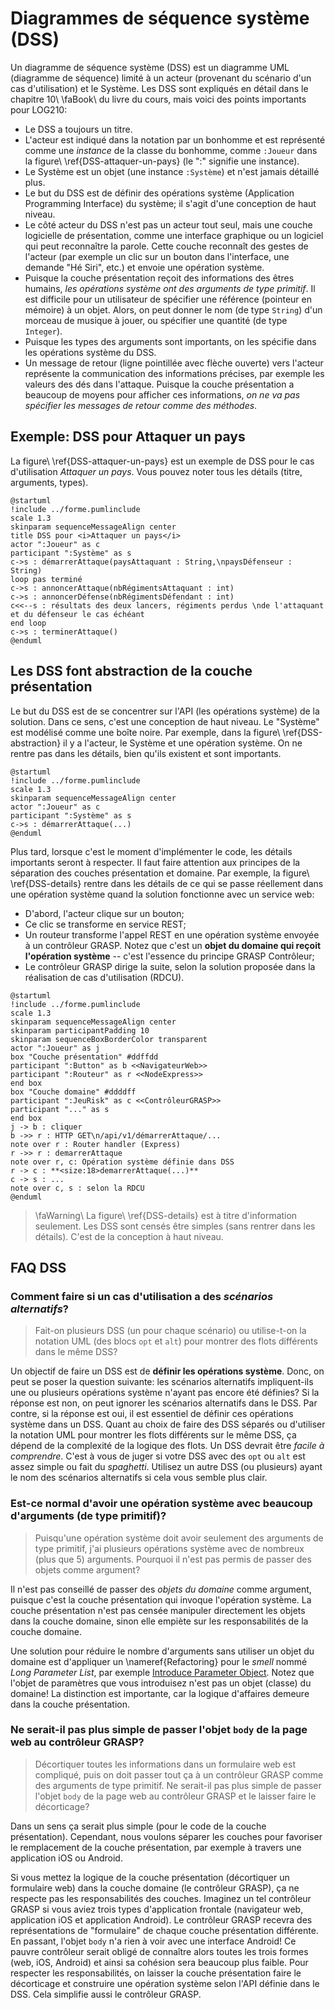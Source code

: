 # Diagrammes de séquence système (DSS)

Un diagramme de séquence système (DSS) est un diagramme UML (diagramme de séquence) limité à un acteur (provenant du scénario d'un cas d'utilisation) et le Système.
Les DSS sont expliqués en détail dans le chapitre 10\ \faBook\ du livre du cours, mais voici des points importants pour LOG210:

- Le DSS a toujours un titre.
- L'acteur est indiqué dans la notation par un bonhomme et est représenté comme une *instance* de la classe du bonhomme, comme `:Joueur` dans la figure\ \ref{DSS-attaquer-un-pays} (le ":" signifie une instance).
- Le Système est un objet (une instance `:Système`) et n'est jamais détaillé plus.
- Le but du DSS est de définir des opérations système (Application Programming Interface) du système; il s'agit d'une conception de haut niveau.
- Le côté acteur du DSS n'est pas un acteur tout seul, mais une couche logicielle de présentation, comme une interface graphique ou un logiciel qui peut reconnaître la parole. Cette couche reconnaît des gestes de l'acteur (par exemple un clic sur un bouton dans l'interface, une demande "Hé Siri", etc.) et envoie une opération système.
- Puisque la couche présentation reçoit des informations des êtres humains, *les opérations système ont des arguments de type primitif*. Il est difficile pour un utilisateur de spécifier une référence (pointeur en mémoire) à un objet. Alors, on peut donner le nom (de type `String`) d'un morceau de musique à jouer, ou spécifier une quantité (de type `Integer`).
- Puisque les types des arguments sont importants, on les spécifie dans les opérations système du DSS.
- Un message de retour (ligne pointillée avec flèche ouverte) vers l'acteur représente la communication des informations précises, par exemple les valeurs des dés dans l'attaque. Puisque la couche présentation a beaucoup de moyens pour afficher ces informations, *on ne va pas spécifier les messages de retour comme des méthodes*.

## Exemple: DSS pour Attaquer un pays

La figure\ \ref{DSS-attaquer-un-pays} est un exemple de DSS pour le cas d'utilisation *Attaquer un pays*. Vous pouvez noter tous les détails (titre, arguments, types).

```{.plantuml caption="Diagramme de séquence système pour *Attaquer un pays*. [(PlantUML)](http://www.plantuml.com/plantuml/uml/VLFBRjj03BmBo3yGlZW6uhP1RuPXn6YA8cqA557INd9XLhIyi4Ifv2uI_r7r7VgnSkFOKN8me1V4uN268rreG0cnhZBTU6vHi0ODsuhiAjwboicWz81kKqeJkN1DrGW4GLOh4OUJR0nXxHNiG5WZ5u_YGo26LSC1FCCVpqNpg0Py9IneXR4A2S9O4_mGhwddwlQBuMxNf0HDM9CeL4spWL88dydotz_WjCQD2Or2DfcsOxjxDaDLHOLD5LXUNyDT_lKc7uo7yq-JeQNt2XJBTE7ZEgzu0z-RA8pLKTpJnXMGE_5jE8hxHROgqQ6muGg3HChKeULo_k7pC2lw6uaT_IHDmfULBncSnK6I1HyCVvddq9fIcFl5CWGql41aQ76hyuz-aQ4BjghHpEnGb16WWikCFNZdMxJeHhDygw7_LzDpKJCtNIZCeEYx6aL8NcXF4-NkERND8BTFYCkpUqw5oxvR4QkDE5GccMNQcX85qrjxxhizDp8tPkj0pGytVLVwsfoz6U4vJDxtx2UzQTgzB8PTy_bqclgaxzIomA0MIphZ4rIOcFGi5LyOe2Kfei8z5mJL60ygA40HqpRs_cphpZprdLltdI4o6vm-ttQlTEVsrTqakp28_Ml_0G00)" #DSS-attaquer-un-pays }
@startuml
!include ../forme.pumlinclude
scale 1.3
skinparam sequenceMessageAlign center
title DSS pour <i>Attaquer un pays</i>
actor ":Joueur" as c
participant ":Système" as s
c->s : démarrerAttaque(paysAttaquant : String,\npaysDéfenseur : String)
loop pas terminé
c->s : annoncerAttaque(nbRégimentsAttaquant : int)
c->s : annoncerDéfense(nbRégimentsDéfendant : int)
c<<--s : résultats des deux lancers, régiments perdus \nde l'attaquant et du défenseur le cas échéant
end loop
c->s : terminerAttaque()
@enduml
```

## Les DSS font abstraction de la couche présentation

Le but du DSS est de se concentrer sur l'API (les opérations système) de la solution.
Dans ce sens, c'est une conception de haut niveau.
Le "Système" est modélisé comme une boîte noire.
Par exemple, dans la figure\ \ref{DSS-abstraction} il y a l'acteur, le Système et une opération système.
On ne rentre pas dans les détails, bien qu'ils existent et sont importants.

```{.plantuml caption="Une opération système dans un DSS. C'est une abstraction. [(PlantUML)](http://www.plantuml.com/plantuml/uml/VLB1IWD13Bqlz1z2Bwq7YyLR3z8Y8ce5SQkUusniXvtDr2HBxH_fT_J7pFRYug4mP0xl9Nd9ormDnTec5Lf7tg9W0shxH1ubXWuPzA1t3FLQSijLo2aBc22hGyGsA4PWcwZW3s63NEqacX73HsQ3oF0MkSexTU9VmOe-i4tMKHWRWWU9skNShQwTjzgG4cJRa2Yad6jO2-6nMFbw2-C6QnVQ2dbdse_yZ-m3fKILTnLOB9VmKjuybxtsCBquwu_qNu7YkWjyMkSTrt2VMs5C9tbVTQYW31AtTfBtHBugqRwm_WfDMYeqeFiodLpslQBFbZZG8sadV97YcY6u7IG51lCT36UkareP0Yg4mjCiXhX5zsGuA_TgX--6Zg0MuVnAOGRLuQT14PA56NhzyMGoEIlcn9MVmoy0)" #DSS-abstraction }
@startuml
!include ../forme.pumlinclude
scale 1.3
skinparam sequenceMessageAlign center
actor ":Joueur" as c
participant ":Système" as s
c->s : démarrerAttaque(...)
@enduml
```

Plus tard, lorsque c'est le moment d'implémenter le code, les détails importants seront à respecter.
Il faut faire attention aux principes de la séparation des couches présentation et domaine.
Par exemple, la figure\ \ref{DSS-details} rentre dans les détails de ce qui se passe réellement dans une opération système quand la solution fonctionne avec un service web:

- D'abord, l'acteur clique sur un bouton;
- Ce clic se transforme en service REST;
- Un routeur transforme l'appel REST en une opération système envoyée à un contrôleur GRASP. Notez que c'est un **objet du domaine qui reçoit l'opération système** -- c'est l'essence du principe GRASP Contrôleur;
- Le contrôleur GRASP dirige la suite, selon la solution proposée dans la réalisation de cas d'utilisation (RDCU).

```{.plantuml caption="Une opération système est envoyée par la couche présentation et elle est reçue dans la couche domaine par son contrôleur GRASP. Ceci est un exemple avec un navigateur web, mais d'autres possibilités existent pour la couche présentation. [(PlantUML)](http://www.plantuml.com/plantuml/uml/VLJ1RXen4Bslb7yOqKC2Ig6ebmf5gm29qgH9YrZIN7ePx06SDVPsx4r8lwYvzm_uiSwksdH1LQILlVAyUU_DZENJ495ZkRP9o8qha74D8JvPafMDgY87ZT0SLRvaNpgjlFKCaT452P6B1yaXn9K981_22fr-P1CZELXu5y4uk3DE-ySWm7-4cXPOsbX17Au9Fh49LSxbR2ousOe2WOyhuW3M-noMJ5YJPLylu6YDkHWjcKIPdWvbDquAifQqg38Chw_XDZkVPWrvwBzhDqlQTn1mMItkTP-NBeShNx93-ofkaoiDcM9Jn5Tn4v9MSMWQQxOmSab9K2XpwNVVDsT5tqjoYcueLCQ7rYmTA1a7SGCbQpJA5EZY1BKsRYbT-0_Bo6z6dZNnU7-w2Qee9ws154qbjm03t2Tplu7Ms9TgHL3mzZa84gFnhWLlj5uij4uQqf8zAcEief8zXvEJp_XWbXY5y8xcQGfxwAalurynhk1Uq_ccOAarJHDo6iJ0ZWdjrsWSrVALWJt2Aogd9kGreHB2iRIVjx-iY5nCXzb4M7SIkjrkZGqlOlVmDXNh0r3MICyucSj1Aku6y74scy35-UoRws5XUW_zdju-hv6PU1WZ2hedV8dpKQxq0t6TL9V8zQojx4T_ocid_CAhQOUaIN0CQW1VYkqprrs7y1JYzgTS9r5U66VaHoO8PrbMyqdD0-XqJeBvGOF-XtIF-KZijJkTH5NG8D1Tk-guFWnaHSaYJC_6jycfD4RUYDy0)" #DSS-details }
@startuml
!include ../forme.pumlinclude
scale 1.3
skinparam sequenceMessageAlign center
skinparam participantPadding 10
skinparam sequenceBoxBorderColor transparent
actor ":Joueur" as j
box "Couche présentation" #ddffdd
participant ":Button" as b <<NavigateurWeb>> 
participant ":Routeur" as r <<NodeExpress>>
end box
box "Couche domaine" #ddddff
participant ":JeuRisk" as c <<ContrôleurGRASP>>
participant "..." as s
end box
j -> b : cliquer
b ->> r : HTTP GET\n/api/v1/démarrerAttaque/...
note over r : Router handler (Express)
r ->> r : demarrerAttaque
note over r, c: Opération système définie dans DSS
r -> c : **<size:18>demarrerAttaque(...)**
c -> s : ...
note over c, s : selon la RDCU
@enduml
```

> \faWarning\ La figure\ \ref{DSS-details} est à titre d'information seulement. Les DSS sont censés être simples (sans rentrer dans les détails). C'est de la conception à haut niveau. 

## FAQ DSS

### Comment faire si un cas d'utilisation a des *scénarios alternatifs*?

> Fait-on plusieurs DSS (un pour chaque scénario) ou utilise-t-on la notation UML (des blocs `opt` et `alt`) pour montrer des flots différents dans le même DSS?

Un objectif de faire un DSS est de **définir les opérations système**.
Donc, on peut se poser la question suivante: les scénarios alternatifs impliquent-ils une ou plusieurs opérations système n'ayant pas encore été définies?
Si la réponse est non, on peut ignorer les scénarios alternatifs dans le DSS.
Par contre, si la réponse est oui, il est essentiel de définir ces opérations système dans un DSS.
Quant au choix de faire des DSS séparés ou d'utiliser la notation UML pour montrer les flots différents sur le même DSS, ça dépend de la complexité de la logique des flots.
Un DSS devrait être *facile à comprendre*.
C'est à vous de juger si votre DSS avec des `opt` ou `alt` est assez simple ou fait du *spaghetti*.
Utilisez un autre DSS (ou plusieurs) ayant le nom des scénarios alternatifs si cela vous semble plus clair.

### Est-ce normal d'avoir une opération système avec beaucoup d'arguments (de type primitif)?

> Puisqu'une opération système doit avoir seulement des arguments de type primitif, j'ai plusieurs opérations système avec de nombreux (plus que 5) arguments. Pourquoi il n'est pas permis de passer des objets comme argument?

Il n'est pas conseillé de passer des *objets du domaine* comme argument, puisque c'est la couche présentation qui invoque l'opération système.
La couche présentation n'est pas censée manipuler directement les objets dans la couche domaine, sinon elle empiète sur les responsabilités de la couche domaine.

Une solution pour réduire le nombre d'arguments sans utiliser un objet du domaine est d'appliquer un \nameref{Refactoring} pour le *smell* nommé *Long Parameter List*, par exemple [Introduce Parameter Object](https://refactoring.com/catalog/introduceParameterObject.html).
Notez que l'objet de paramètres que vous introduisez n'est pas un objet (classe) du domaine!
La distinction est importante, car la logique d'affaires demeure dans la couche présentation.

### Ne serait-il pas plus simple de passer l'objet `body` de la page web au contrôleur GRASP?

> Décortiquer toutes les informations dans un formulaire web est compliqué, puis on doit passer tout ça à un contrôleur GRASP comme des arguments de type primitif.
Ne serait-il pas plus simple de passer l'objet `body` de la page web au contrôleur GRASP et le laisser faire le décorticage?

Dans un sens ça serait plus simple (pour le code de la couche présentation).
Cependant, nous voulons séparer les couches pour favoriser le remplacement de la couche présentation, par exemple à travers une application iOS ou Android.

Si vous mettez la logique de la couche présentation (décortiquer un formulaire web) dans la couche domaine (le contrôleur GRASP), ça ne respecte pas les responsabilités des couches.
Imaginez un tel contrôleur GRASP si vous aviez trois types d'application frontale (navigateur web, application iOS et application Android).
Le contrôleur GRASP recevra des représentations de "formulaire" de chaque couche présentation différente.
En passant, l'objet `body` n'a rien à voir avec une interface Android!
Ce pauvre contrôleur serait obligé de connaître alors toutes les trois formes (web, iOS, Android) et ainsi sa cohésion sera beaucoup plus faible.
Pour respecter les responsabilités, on laisser la couche présentation faire le décorticage et construire une opération système selon l'API définie dans le DSS.
Cela simplifie aussi le contrôleur GRASP.
